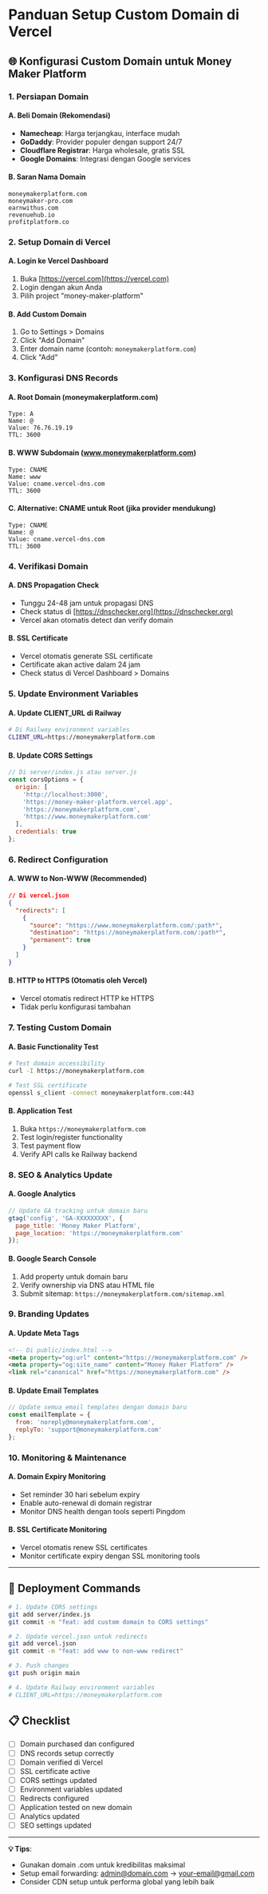 # Panduan Setup Custom Domain di Vercel

## 🌐 Konfigurasi Custom Domain untuk Money Maker Platform

### 1. **Persiapan Domain**

#### A. Beli Domain (Rekomendasi)
- **Namecheap**: Harga terjangkau, interface mudah
- **GoDaddy**: Provider populer dengan support 24/7
- **Cloudflare Registrar**: Harga wholesale, gratis SSL
- **Google Domains**: Integrasi dengan Google services

#### B. Saran Nama Domain
```
moneymakerplatform.com
moneymaker-pro.com
earnwithus.com
revenuehub.io
profitplatform.co
```

### 2. **Setup Domain di Vercel**

#### A. Login ke Vercel Dashboard
1. Buka [https://vercel.com](https://vercel.com)
2. Login dengan akun Anda
3. Pilih project "money-maker-platform"

#### B. Add Custom Domain
1. Go to Settings > Domains
2. Click "Add Domain"
3. Enter domain name (contoh: `moneymakerplatform.com`)
4. Click "Add"

### 3. **Konfigurasi DNS Records**

#### A. Root Domain (moneymakerplatform.com)
```
Type: A
Name: @
Value: 76.76.19.19
TTL: 3600
```

#### B. WWW Subdomain (www.moneymakerplatform.com)
```
Type: CNAME
Name: www
Value: cname.vercel-dns.com
TTL: 3600
```

#### C. Alternative: CNAME untuk Root (jika provider mendukung)
```
Type: CNAME
Name: @
Value: cname.vercel-dns.com
TTL: 3600
```

### 4. **Verifikasi Domain**

#### A. DNS Propagation Check
- Tunggu 24-48 jam untuk propagasi DNS
- Check status di [https://dnschecker.org](https://dnschecker.org)
- Vercel akan otomatis detect dan verify domain

#### B. SSL Certificate
- Vercel otomatis generate SSL certificate
- Certificate akan active dalam 24 jam
- Check status di Vercel Dashboard > Domains

### 5. **Update Environment Variables**

#### A. Update CLIENT_URL di Railway
```bash
# Di Railway environment variables
CLIENT_URL=https://moneymakerplatform.com
```

#### B. Update CORS Settings
```javascript
// Di server/index.js atau server.js
const corsOptions = {
  origin: [
    'http://localhost:3000',
    'https://money-maker-platform.vercel.app',
    'https://moneymakerplatform.com',
    'https://www.moneymakerplatform.com'
  ],
  credentials: true
};
```

### 6. **Redirect Configuration**

#### A. WWW to Non-WWW (Recommended)
```json
// Di vercel.json
{
  "redirects": [
    {
      "source": "https://www.moneymakerplatform.com/:path*",
      "destination": "https://moneymakerplatform.com/:path*",
      "permanent": true
    }
  ]
}
```

#### B. HTTP to HTTPS (Otomatis oleh Vercel)
- Vercel otomatis redirect HTTP ke HTTPS
- Tidak perlu konfigurasi tambahan

### 7. **Testing Custom Domain**

#### A. Basic Functionality Test
```bash
# Test domain accessibility
curl -I https://moneymakerplatform.com

# Test SSL certificate
openssl s_client -connect moneymakerplatform.com:443
```

#### B. Application Test
1. Buka `https://moneymakerplatform.com`
2. Test login/register functionality
3. Test payment flow
4. Verify API calls ke Railway backend

### 8. **SEO & Analytics Update**

#### A. Google Analytics
```javascript
// Update GA tracking untuk domain baru
gtag('config', 'GA-XXXXXXXXX', {
  page_title: 'Money Maker Platform',
  page_location: 'https://moneymakerplatform.com'
});
```

#### B. Google Search Console
1. Add property untuk domain baru
2. Verify ownership via DNS atau HTML file
3. Submit sitemap: `https://moneymakerplatform.com/sitemap.xml`

### 9. **Branding Updates**

#### A. Update Meta Tags
```html
<!-- Di public/index.html -->
<meta property="og:url" content="https://moneymakerplatform.com" />
<meta property="og:site_name" content="Money Maker Platform" />
<link rel="canonical" href="https://moneymakerplatform.com" />
```

#### B. Update Email Templates
```javascript
// Update semua email templates dengan domain baru
const emailTemplate = {
  from: 'noreply@moneymakerplatform.com',
  replyTo: 'support@moneymakerplatform.com'
};
```

### 10. **Monitoring & Maintenance**

#### A. Domain Expiry Monitoring
- Set reminder 30 hari sebelum expiry
- Enable auto-renewal di domain registrar
- Monitor DNS health dengan tools seperti Pingdom

#### B. SSL Certificate Monitoring
- Vercel otomatis renew SSL certificates
- Monitor certificate expiry dengan SSL monitoring tools

---

## 🚀 Deployment Commands

```bash
# 1. Update CORS settings
git add server/index.js
git commit -m "feat: add custom domain to CORS settings"

# 2. Update vercel.json untuk redirects
git add vercel.json
git commit -m "feat: add www to non-www redirect"

# 3. Push changes
git push origin main

# 4. Update Railway environment variables
# CLIENT_URL=https://moneymakerplatform.com
```

## 📋 Checklist

- [ ] Domain purchased dan configured
- [ ] DNS records setup correctly
- [ ] Domain verified di Vercel
- [ ] SSL certificate active
- [ ] CORS settings updated
- [ ] Environment variables updated
- [ ] Redirects configured
- [ ] Application tested on new domain
- [ ] Analytics updated
- [ ] SEO settings updated

---

**💡 Tips**: 
- Gunakan domain .com untuk kredibilitas maksimal
- Setup email forwarding: admin@domain.com → your-email@gmail.com
- Consider CDN setup untuk performa global yang lebih baik